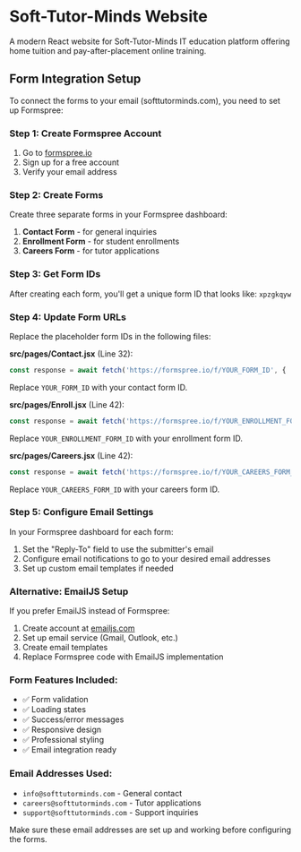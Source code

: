 # Soft-Tutor-Minds Website

A modern React website for Soft-Tutor-Minds IT education platform offering home tuition and pay-after-placement online training.

## Form Integration Setup

To connect the forms to your email (softtutorminds.com), you need to set up Formspree:

### Step 1: Create Formspree Account
1. Go to [formspree.io](https://formspree.io)
2. Sign up for a free account
3. Verify your email address

### Step 2: Create Forms
Create three separate forms in your Formspree dashboard:

1. **Contact Form** - for general inquiries
2. **Enrollment Form** - for student enrollments
3. **Careers Form** - for tutor applications

### Step 3: Get Form IDs
After creating each form, you'll get a unique form ID that looks like: `xpzgkqyw`

### Step 4: Update Form URLs
Replace the placeholder form IDs in the following files:

**src/pages/Contact.jsx** (Line 32):
```javascript
const response = await fetch('https://formspree.io/f/YOUR_FORM_ID', {
```
Replace `YOUR_FORM_ID` with your contact form ID.

**src/pages/Enroll.jsx** (Line 42):
```javascript
const response = await fetch('https://formspree.io/f/YOUR_ENROLLMENT_FORM_ID', {
```
Replace `YOUR_ENROLLMENT_FORM_ID` with your enrollment form ID.

**src/pages/Careers.jsx** (Line 42):
```javascript
const response = await fetch('https://formspree.io/f/YOUR_CAREERS_FORM_ID', {
```
Replace `YOUR_CAREERS_FORM_ID` with your careers form ID.

### Step 5: Configure Email Settings
In your Formspree dashboard for each form:
1. Set the "Reply-To" field to use the submitter's email
2. Configure email notifications to go to your desired email addresses
3. Set up custom email templates if needed

### Alternative: EmailJS Setup
If you prefer EmailJS instead of Formspree:

1. Create account at [emailjs.com](https://emailjs.com)
2. Set up email service (Gmail, Outlook, etc.)
3. Create email templates
4. Replace Formspree code with EmailJS implementation

### Form Features Included:
- ✅ Form validation
- ✅ Loading states
- ✅ Success/error messages
- ✅ Responsive design
- ✅ Professional styling
- ✅ Email integration ready

### Email Addresses Used:
- `info@softtutorminds.com` - General contact
- `careers@softtutorminds.com` - Tutor applications
- `support@softtutorminds.com` - Support inquiries

Make sure these email addresses are set up and working before configuring the forms.